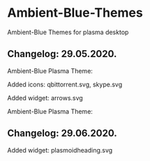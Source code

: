 # Ambient-Blue-Themes
Ambient-Blue  Themes for plasma desktop 

Changelog: 29.05.2020.
---------------------

Ambient-Blue Plasma Theme:

Added icons: qbittorrent.svg, skype.svg

Added widget: arrows.svg

Ambient-Blue Plasma Theme:

Changelog: 29.06.2020.
---------------------

Added widget: plasmoidheading.svg
